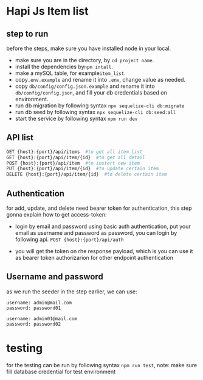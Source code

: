 # Hapi Js Item list

## step to run
before the steps, make sure you have installed node in your local.

- make sure you are in the directory, by ``cd project name``.
- install the dependencies by``npm intall``.
- make a mySQL table, for example``item_list``.
- copy``.env.example`` and rename it into ``.env``, change value as needed.
- copy ``db/config/config.json.example`` and rename it into ``db/config/config.json``, and fill your db credentials based on environment.
- run db migration by following syntax ``npx sequelize-cli db:migrate ``
- run db seed by following syntax ``npx sequelize-cli db:seed:all``
- start the service by following syntax ``npm run dev``

## API list

```sh
GET {host}:{port}/api/items  #to get all item list
GET {host}:{port}/api/item/{id}  #to get all detail
POST {host}:{port}/api/item  #to instert new item
PUT {host}:{port}/api/item/{id}  #to update certain item
DELETE {host}:{port}/api/item/{id}  #to delete certain item
```

## Authentication

for add, update, and delete need bearer token for authentication, this step gonna explain how to get access-token:

- login by email and password using basic auth authentication, put your email as username and password as password, you can login by following api.
``POST {host}:{port}/api/auth``

- you will get the token on rhe response payload, which is you can use it as bearer token authorizarion for other endpoint authentication 


## Username and password

as we run the seeder in the step earlier, we can use:

```
username: admin@mail.com
password: password01
```

```
username: admin01@mail.com
password: password02
```

# testing

for the testing can be run by following syntax ``npm run test``,
note: make sure fill database credential for test environment
